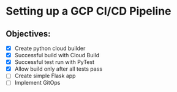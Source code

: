 # Setting up a GCP CI/CD Pipeline

## Objectives:

- [x] Create python cloud builder
- [x] Successful build with Cloud Build
- [x] Successful test run with PyTest
- [x] Allow build only after all tests pass
- [ ] Create simple Flask app
- [ ] Implement GitOps
